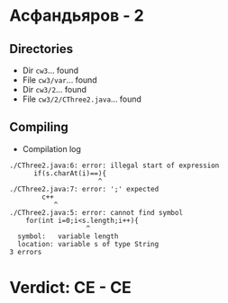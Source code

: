 # Асфандьяров - 2
## Directories
- Dir `cw3`... found
- File `cw3/var`... found
- Dir `cw3/2`... found
- File `cw3/2/CThree2.java`... found
## Compiling
- Compilation log
```
./CThree2.java:6: error: illegal start of expression
      if(s.charAt(i)==){
                      ^
./CThree2.java:7: error: ';' expected
        c++
           ^
./CThree2.java:5: error: cannot find symbol
    for(int i=0;i<s.length;i++){
                   ^
  symbol:   variable length
  location: variable s of type String
3 errors

```
# Verdict: **CE** - CE
